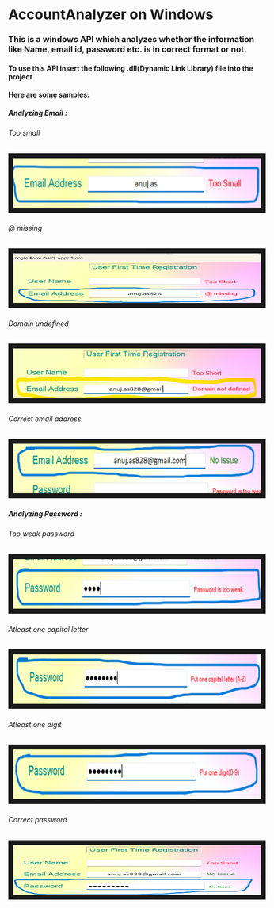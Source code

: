 # AccountAnalyzer on Windows
### This is a windows API which analyzes whether the information like Name, email id, password etc. is in correct format or not.

#### To use this API insert the following .dll(Dynamic Link Library) file into the project

#### Here are some samples:

##### Analyzing Email : 
###### Too small
<img src="./Resources/AccountAnalyzer/AccountAnalyzerDemos/EmailChecking/toosmall.png" width="500" height="100" border="10"/>

###### @ missing
<img src="./Resources/AccountAnalyzer/AccountAnalyzerDemos/EmailChecking/atmissing.png" width="500" height="100" border="10"/>

###### Domain undefined
<img src="./Resources/AccountAnalyzer/AccountAnalyzerDemos/EmailChecking/domainmissing.png" width="500" height="100" border="10"/>

###### Correct email address
<img src="./Resources/AccountAnalyzer/AccountAnalyzerDemos/EmailChecking/noissue.png" width="500" height="100" border="10"/>




##### Analyzing Password : 
###### Too weak password
<img src="./Resources/AccountAnalyzer/AccountAnalyzerDemos/PasswordChecking/tooweak.png" width="500" height="100" border="10"/>

###### Atleast one capital letter
<img src="./Resources/AccountAnalyzer/AccountAnalyzerDemos/PasswordChecking/putonecapA.png" width="500" height="100" border="10"/>

###### Atleast one digit
<img src="./Resources/AccountAnalyzer/AccountAnalyzerDemos/PasswordChecking/putonedigit.png" width="500" height="100" border="10"/>

###### Correct password
<img src="./Resources/AccountAnalyzer/AccountAnalyzerDemos/PasswordChecking/noissue.png" width="500" height="100" border="10"/>
